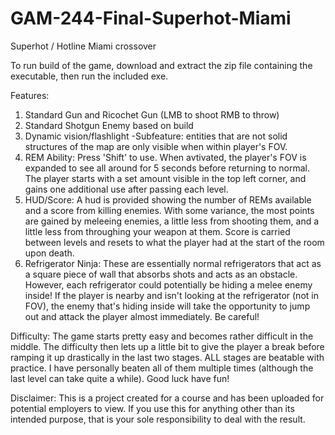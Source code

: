 # GAM-244-Final-Superhot-Miami
Superhot / Hotline Miami crossover

To run build of the game, download and extract the zip file containing the executable, then run the included exe.

Features:
1. Standard Gun and Ricochet Gun (LMB to shoot RMB to throw)
2. Standard Shotgun Enemy based on build
3. Dynamic vision/flashlight
	-Subfeature: entities that are not solid structures of the map are only visible when within player's FOV.
4. REM Ability: Press 'Shift' to use. When avtivated, the player's FOV is expanded to see all around for 5 seconds before returning to normal. The player starts with a set amount visible in the top left corner, and gains one additional use after passing each level.
5. HUD/Score: A hud is provided showing the number of REMs available and a score from killing enemies. With some variance, the most points are gained by meleeing enemies, a little less from shooting them, and a little less from throughing your weapon at them. Score is carried between levels and resets to what the player had at the start of the room upon death.
6. Refrigerator Ninja: These are essentially normal refrigerators that act as a square piece of wall that absorbs shots and acts as an obstacle. However, each refrigerator could potentially be hiding a melee enemy inside! If the player is nearby and isn't looking at the refrigerator (not in FOV), the enemy that's hiding inside will take the opportunity to jump out and attack the player almost immediately. Be careful!

Difficulty:
The game starts pretty easy and becomes rather difficult in the middle. The difficulty then lets up a little bit to give the player a break before ramping it up drastically in the last two stages. ALL stages are beatable with practice. I have personally beaten all of them multiple times (although the last level can take quite a while). Good luck have fun!

Disclaimer: This is a project created for a course and has been uploaded for potential employers to view. If you use this for anything other than its intended purpose, that is your sole responsibility to deal with the result.
